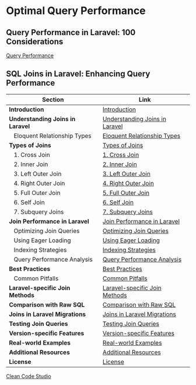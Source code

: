 # Optimal Query Performance

## Query Performance in Laravel: 100 Considerations
[Query Performance](https://github.com/zhorton34/query-performance.md)

## SQL Joins in Laravel: Enhancing Query Performance

| Section                               | Link                                                                                                                                                                         |
|---------------------------------------|------------------------------------------------------------------------------------------------------------------------------------------------------------------------------|
| **Introduction**                      | [Introduction](https://github.com/zhorton34/optimal-query-performance/blob/main/joins.md#introduction)                                                                        |
| **Understanding Joins in Laravel**    | [Understanding Joins in Laravel](https://github.com/zhorton34/optimal-query-performance/blob/main/joins.md#understanding-joins-in-laravel)                                      |
| &nbsp;&nbsp;&nbsp;Eloquent Relationship Types | [Eloquent Relationship Types](https://github.com/zhorton34/optimal-query-performance/blob/main/joins.md#eloquent-relationship-types)                                       |
| **Types of Joins**                    | [Types of Joins](https://github.com/zhorton34/optimal-query-performance/blob/main/joins.md#types-of-joins)                                                                      |
| &nbsp;&nbsp;&nbsp;1. Cross Join       | [1. Cross Join](https://github.com/zhorton34/optimal-query-performance/blob/main/joins.md#1-cross-join)                                                                        |
| &nbsp;&nbsp;&nbsp;2. Inner Join       | [2. Inner Join](https://github.com/zhorton34/optimal-query-performance/blob/main/joins.md#2-inner-join)                                                                        |
| &nbsp;&nbsp;&nbsp;3. Left Outer Join  | [3. Left Outer Join](https://github.com/zhorton34/optimal-query-performance/blob/main/joins.md#3-left-outer-join)                                                              |
| &nbsp;&nbsp;&nbsp;4. Right Outer Join | [4. Right Outer Join](https://github.com/zhorton34/optimal-query-performance/blob/main/joins.md#4-right-outer-join)                                                            |
| &nbsp;&nbsp;&nbsp;5. Full Outer Join  | [5. Full Outer Join](https://github.com/zhorton34/optimal-query-performance/blob/main/joins.md#5-full-outer-join)                                                              |
| &nbsp;&nbsp;&nbsp;6. Self Join         | [6. Self Join](https://github.com/zhorton34/optimal-query-performance/blob/main/joins.md#6-self-join)                                                                            |
| &nbsp;&nbsp;&nbsp;7. Subquery Joins    | [7. Subquery Joins](https://github.com/zhorton34/optimal-query-performance/blob/main/joins.md#7-subquery-joins)                                                                  |
| **Join Performance in Laravel**       | [Join Performance in Laravel](https://github.com/zhorton34/optimal-query-performance/blob/main/joins.md#join-performance-in-laravel)                                            |
| &nbsp;&nbsp;&nbsp;Optimizing Join Queries    | [Optimizing Join Queries](https://github.com/zhorton34/optimal-query-performance/blob/main/joins.md#optimizing-join-queries)                                                   |
| &nbsp;&nbsp;&nbsp;Using Eager Loading          | [Using Eager Loading](https://github.com/zhorton34/optimal-query-performance/blob/main/joins.md#using-eager-loading)                                                           |
| &nbsp;&nbsp;&nbsp;Indexing Strategies           | [Indexing Strategies](https://github.com/zhorton34/optimal-query-performance/blob/main/joins.md#indexing-strategies)                                                         |
| &nbsp;&nbsp;&nbsp;Query Performance Analysis    | [Query Performance Analysis](https://github.com/zhorton34/optimal-query-performance/blob/main/joins.md#query-performance-analysis)                                           |
| **Best Practices**                     | [Best Practices](https://github.com/zhorton34/optimal-query-performance/blob/main/joins.md#best-practices)                                                                      |
| &nbsp;&nbsp;&nbsp;Common Pitfalls             | [Common Pitfalls](https://github.com/zhorton34/optimal-query-performance/blob/main/joins.md#common-pitfalls)                                                                  |
| **Laravel-specific Join Methods**      | [Laravel-specific Join Methods](https://github.com/zhorton34/optimal-query-performance/blob/main/joins.md#laravel-specific-join-methods)                                        |
| **Comparison with Raw SQL**            | [Comparison with Raw SQL](https://github.com/zhorton34/optimal-query-performance/blob/main/joins.md#comparison-with-raw-sql)                                                      |
| **Joins in Laravel Migrations**        | [Joins in Laravel Migrations](https://github.com/zhorton34/optimal-query-performance/blob/main/joins.md#joins-in-laravel-migrations)                                            |
| **Testing Join Queries**               | [Testing Join Queries](https://github.com/zhorton34/optimal-query-performance/blob/main/joins.md#testing-join-queries)                                                          |
| **Version-specific Features**          | [Version-specific Features](https://github.com/zhorton34/optimal-query-performance/blob/main/joins.md#version-specific-features)                                                |
| **Real-world Examples**                | [Real-world Examples](https://github.com/zhorton34/optimal-query-performance/blob/main/joins.md#real-world-examples)                                                            |
| **Additional Resources**               | [Additional Resources](https://github.com/zhorton34/optimal-query-performance/blob/main/joins.md#additional-resources)                                                          |
| **License**                            | [License](https://github.com/zhorton34/optimal-query-performance/blob/main/joins.md#license)                                                                                    |


[Clean Code Studio](https://cleancode.studio)
